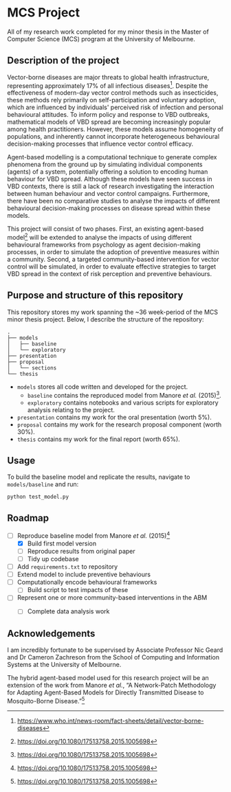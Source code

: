 # MCS Project

All of my research work completed for my minor thesis in the Master of Computer Science (MCS) program at the University of Melbourne.

## Description of the project

Vector-borne diseases are major threats to global health infrastructure, representing approximately 17% of all infectious diseases[^1]. Despite the effectiveness of modern-day vector control methods such as insecticides, these methods rely primarily on self-participation and voluntary adoption, which are influenced by individuals' perceived risk of infection and personal behavioural attitudes. To inform policy and response to VBD outbreaks, mathematical models of VBD spread are becoming increasingly popular among health practitioners. However, these models assume homogeneity of populations, and inherently cannot incorporate heterogeneous behavioural decision-making processes that influence vector control efficacy.

Agent-based modelling is a computational technique to generate complex phenomena from the ground up by simulating individual components (agents) of a system, potentially offering a solution to encoding human behaviour for VBD spread. Although these models have seen success in VBD contexts, there is still a lack of research investigating the interaction between human behaviour and vector control campaigns. Furthermore, there have been no comparative studies to analyse the impacts of different behavioural decision-making processes on disease spread within these models.

This project will consist of two phases. First, an existing agent-based model[^2] will be extended to analyse the impacts of using different behavioural frameworks from psychology as agent decision-making processes, in order to simulate the adoption of preventive measures within a community. Second, a targeted community-based intervention for vector control will be simulated, in order to evaluate effective strategies to target VBD spread in the context of risk perception and preventive behaviours.

## Purpose and structure of this repository

This repository stores my work spanning the ~36 week-period of the MCS minor thesis project. Below, I describe the structure of the repository:

```
.
├── models
│   ├── baseline
│   └── exploratory
├── presentation
├── proposal
│   └── sections
└── thesis
```

- `models` stores all code written and developed for the project.
    - `baseline` contains the reproduced model from Manore _et al._ (2015)[^2].
    - `exploratory` contains notebooks and various scripts for exploratory analysis relating to the project.
- `presentation` contains my work for the oral presentation (worth 5%).
- `proposal` contains my work for the research proposal component (worth 30%).
- `thesis` contains my work for the final report (worth 65%).

## Usage

To build the baseline model and replicate the results, navigate to `models/baseline` and run:

```
python test_model.py
```

## Roadmap

- [ ] Reproduce baseline model from Manore _et al._ (2015)[^2]
    - [X] Build first model version
    - [ ] Reproduce results from original paper
    - [ ] Tidy up codebase
- [ ] Add `requirements.txt` to repository
- [ ] Extend model to include preventive behaviours
- [ ] Computationally encode behavioural frameworks
    - [ ] Build script to test impacts of these
- [ ] Represent one or more community-based interventions in the ABM
    - [ ] Complete data analysis work


## Acknowledgements

I am incredibly fortunate to be supervised by Associate Professor Nic Geard and Dr Cameron Zachreson from the School of Computing and Information Systems at the University of Melbourne.

The hybrid agent-based model used for this research project will be an extension of the work from Manore _et al._, “A Network-Patch Methodology for Adapting Agent-Based Models for Directly Transmitted Disease to Mosquito-Borne Disease.”[^2]

[^1]: https://www.who.int/news-room/fact-sheets/detail/vector-borne-diseases
[^2]: https://doi.org/10.1080/17513758.2015.1005698

